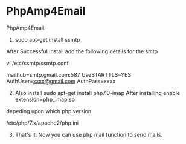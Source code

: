 # PhpAmp4Email
PhpAmp4Email

1) sudo apt-get install ssmtp

After Successful Install add the following details for the smtp

vi /etc/ssmtp/ssmtp.conf

mailhub=smtp.gmail.com:587
UseSTARTTLS=YES
AuthUser=xxxx@gmail.com
AuthPass=xxxx



2) Also install sudo apt-get install php7.0-imap 
After installing enable extension=php_imap.so

depeding upon which php version

/etc/php/7.x/apache2/php.ini

3) That's it. Now you can use php mail function to send mails.
